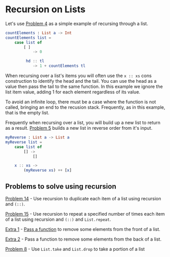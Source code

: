 # Recursion on Lists

Let's use [Problem 4](/../p/p04.md) as a simple example of recursing  through a list. 

```elm
countElements : List a -> Int
countElements list =
    case list of
        [ ] 
            -> 0

         hd :: tl 
            -> 1 + countElements tl
```
When recursing over a list's items you will often use the ```x :: xs``` cons construction to identify the head and the tail. You can use the head as a value then pass the tail to the same function. In this example we ignore the list item value, adding 1 for each element regardless of its value. 

To avoid an infinite loop, there must be a case where the function is not called, bringing an end to the recusion stack. Frequently, as in this example, that is the empty list.

Frequently when recursing over a list, you will build up a new list to return as a result. [Problem 5](../p/p05.md "Problem 5") builds a new list in reverse order from it's input. 

```elm
myReverse : List a -> List a
myReverse list =
    case list of
        [] ->
            []

    x :: xs ->
        (myReverse xs) ++ [x]
``` 

## Problems to solve using recursion

[Problem 14](../p/p14.md "Problem 14") - Use recursion to duplicate each item of a list using recursion and ```(::)```.

[Problem 15](../p/p15.md "Problem 15") - Use recursion to repeat a specified number of times each item of a list using recursion and ```(::)``` and ```List.repeat```.

[Extra 1](../p/e01.md) - [Pass a function](/passing_functions.md) to remove some elements from the front of a list.

[Extra 2](../p/e02.md) - Pass a function to remove some elements from the back of a list.

[Problem 8](../p/p08.md) - Use `List.take` and `List.drop` to take a portion of a list





